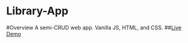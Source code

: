 # Library-App
#Overview
A semi-CRUD web app.
Vanilla JS, HTML, and CSS.
##[Live Demo](https://stepty.github.io/library-app/)
